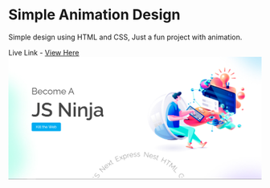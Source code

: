 # Simple Animation Design
Simple design using HTML and CSS, Just a fun project with animation.

Live Link - <a href="">View Here</a>
<img src="https://raw.githubusercontent.com/Oleraj09/simple-design/master/prototype.png">
